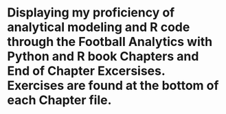 # Displaying my proficiency of analytical modeling and R code through the Football Analytics with Python and R book Chapters and End of Chapter Excersises. Exercises are found at the bottom of each Chapter file.
